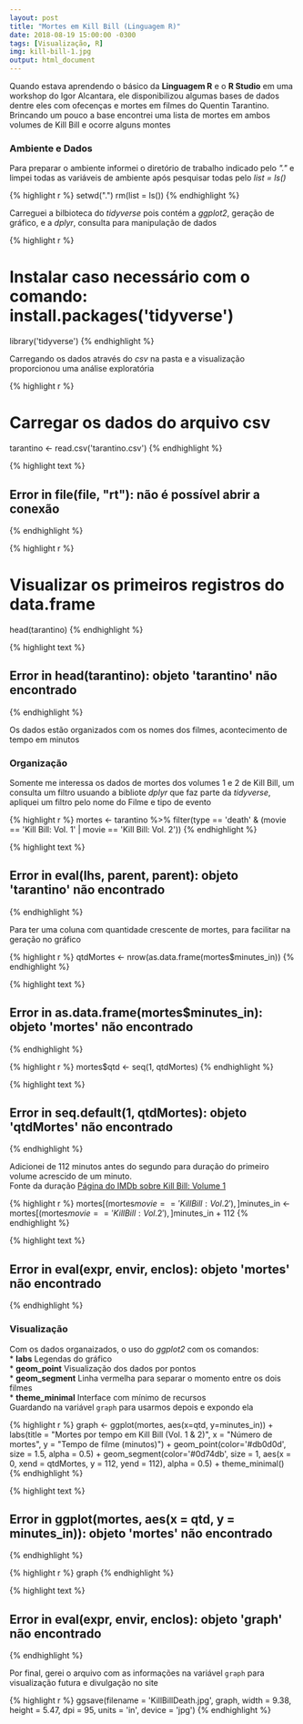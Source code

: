 ```yaml
---
layout: post
title: "Mortes em Kill Bill (Linguagem R)"
date: 2018-08-19 15:00:00 -0300
tags: [Visualização, R]
img: kill-bill-1.jpg
output: html_document
---
```


Quando estava aprendendo o básico da **Linguagem R** e o **R Studio** em uma workshop do Igor Alcantara, ele disponibilizou algumas bases de dados dentre eles com ofecenças e mortes em filmes do Quentin Tarantino.  
Brincando um pouco a base encontrei uma lista de mortes em ambos volumes de Kill Bill e ocorre alguns montes



### Ambiente e Dados 

Para preparar o ambiente informei o diretório de trabalho indicado pelo *"."* e limpei todas as variáveis de ambiente após pesquisar todas pelo *list = ls()*


{% highlight r %}
setwd(".")
rm(list = ls())
{% endhighlight %}

Carreguei a bilbioteca do *tidyverse* pois contém a *ggplot2*, geração de gráfico, e a *dplyr*, consulta para manipulação de dados


{% highlight r %}
# Instalar caso necessário com o comando: install.packages('tidyverse')
library('tidyverse')
{% endhighlight %}

Carregando os dados através do *csv* na pasta e a visualização proporcionou uma análise exploratória


{% highlight r %}
# Carregar os dados do arquivo csv
tarantino <- read.csv('tarantino.csv')
{% endhighlight %}



{% highlight text %}
## Error in file(file, "rt"): não é possível abrir a conexão
{% endhighlight %}



{% highlight r %}
# Visualizar os primeiros registros do data.frame
head(tarantino)
{% endhighlight %}



{% highlight text %}
## Error in head(tarantino): objeto 'tarantino' não encontrado
{% endhighlight %}

Os dados estão organizados com os nomes dos filmes, acontecimento de tempo em minutos

### Organização

Somente me interessa os dados de mortes dos volumes 1 e 2 de Kill Bill, um consulta um filtro usuando a bibliote *dplyr* que faz parte da *tidyverse*, apliquei um filtro pelo nome do Filme e tipo de evento


{% highlight r %}
mortes <- 
  tarantino %>% 
  filter(type == 'death' & (movie == 'Kill Bill: Vol. 1' | movie == 'Kill Bill: Vol. 2'))
{% endhighlight %}



{% highlight text %}
## Error in eval(lhs, parent, parent): objeto 'tarantino' não encontrado
{% endhighlight %}

Para ter uma coluna com quantidade crescente de mortes, para facilitar na geração no gráfico


{% highlight r %}
qtdMortes <- nrow(as.data.frame(mortes$minutes_in))
{% endhighlight %}



{% highlight text %}
## Error in as.data.frame(mortes$minutes_in): objeto 'mortes' não encontrado
{% endhighlight %}



{% highlight r %}
mortes$qtd <- seq(1, qtdMortes)
{% endhighlight %}



{% highlight text %}
## Error in seq.default(1, qtdMortes): objeto 'qtdMortes' não encontrado
{% endhighlight %}

Adicionei de 112 minutos antes do segundo para duração do primeiro volume acrescido de um minuto.  
Fonte da duração [Página do IMDb sobre Kill Bill: Volume 1](https://www.imdb.com/title/tt0266697/)


{% highlight r %}
mortes[(mortes$movie == 'Kill Bill: Vol. 2'),]$minutes_in <- 
    mortes[(mortes$movie == 'Kill Bill: Vol. 2'),]$minutes_in + 112
{% endhighlight %}



{% highlight text %}
## Error in eval(expr, envir, enclos): objeto 'mortes' não encontrado
{% endhighlight %}

### Visualização

Com os dados organaizados, o uso do *ggplot2* com os comandos:<br>
	* **labs** Legendas do gráfico<br>
	* **geom_point** Visualização dos dados por pontos<br>
	* **geom_segment** Linha vermelha para separar o momento entre os dois filmes<br>
	* **theme_minimal** Interface com mínimo de recursos<br>
Guardando na variável `graph` para usarmos depois e expondo ela


{% highlight r %}
graph <- ggplot(mortes, aes(x=qtd, y=minutes_in)) + 
  labs(title = "Mortes por tempo em Kill Bill (Vol. 1 & 2)",
       x = "Número de mortes",
       y = "Tempo de filme (minutos)") +
  geom_point(color='#db0d0d', size = 1.5, alpha = 0.5) +
  geom_segment(color='#0d74db', size = 1, 
               aes(x = 0, xend = qtdMortes, y = 112, yend = 112), alpha = 0.5) +
  theme_minimal()
{% endhighlight %}



{% highlight text %}
## Error in ggplot(mortes, aes(x = qtd, y = minutes_in)): objeto 'mortes' não encontrado
{% endhighlight %}



{% highlight r %}
graph
{% endhighlight %}



{% highlight text %}
## Error in eval(expr, envir, enclos): objeto 'graph' não encontrado
{% endhighlight %}

Por final, gerei o arquivo com as informações na variável `graph` para visualização futura e divulgação no site


{% highlight r %}
ggsave(filename = 'KillBillDeath.jpg', graph,
       width = 9.38, height = 5.47, dpi = 95, units = 'in', device = 'jpg')
{% endhighlight %}

